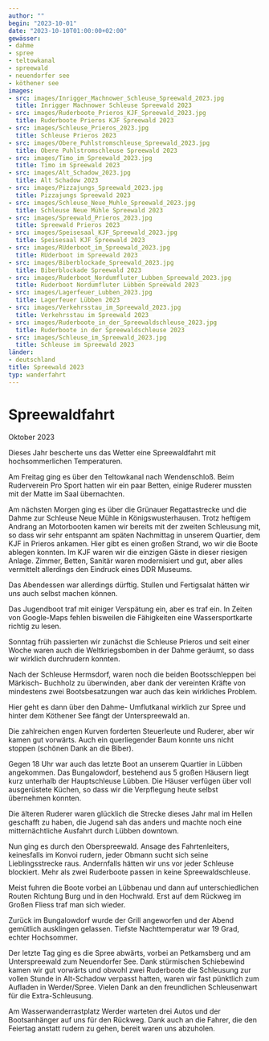 ```yaml
---
author: ""
begin: "2023-10-01"
date: "2023-10-10T01:00:00+02:00"
gewässer:
- dahme
- spree
- teltowkanal
- spreewald
- neuendorfer see
- köthener see
images:
- src: images/Inrigger_Machnower_Schleuse_Spreewald_2023.jpg
  title: Inrigger Machnower Schleuse Spreewald 2023
- src: images/Ruderboote_Prieros_KJF_Spreewald_2023.jpg
  title: Ruderboote Prieros KJF Spreewald 2023
- src: images/Schleuse_Prieros_2023.jpg
  title: Schleuse Prieros 2023
- src: images/Obere_Puhlstromschleuse_Spreewald_2023.jpg
  title: Obere Puhlstromschleuse Spreewald 2023
- src: images/Timo_im_Spreewald_2023.jpg
  title: Timo im Spreewald 2023
- src: images/Alt_Schadow_2023.jpg
  title: Alt Schadow 2023
- src: images/Pizzajungs_Spreewald_2023.jpg
  title: Pizzajungs Spreewald 2023
- src: images/Schleuse_Neue_Muhle_Spreewald_2023.jpg
  title: Schleuse Neue Mühle Spreewald 2023
- src: images/Spreewald_Prieros_2023.jpg
  title: Spreewald Prieros 2023
- src: images/Speisesaal_KJF_Spreewald_2023.jpg
  title: Speisesaal KJF Spreewald 2023
- src: images/RUderboot_im_Spreewald_2023.jpg
  title: RUderboot im Spreewald 2023
- src: images/Biberblockade_Spreewald_2023.jpg
  title: Biberblockade Spreewald 2023
- src: images/Ruderboot_Nordumfluter_Lubben_Spreewald_2023.jpg
  title: Ruderboot Nordumfluter Lübben Spreewald 2023
- src: images/Lagerfeuer_Lubben_2023.jpg
  title: Lagerfeuer Lübben 2023
- src: images/Verkehrsstau_im_Spreewald_2023.jpg
  title: Verkehrsstau im Spreewald 2023
- src: images/Ruderboote_in_der_Spreewaldschleuse_2023.jpg
  title: Ruderboote in der Spreewaldschleuse 2023
- src: images/Schleuse_im_Spreewald_2023.jpg
  title: Schleuse im Spreewald 2023
länder: 
- deutschland
title: Spreewald 2023
typ: wanderfahrt
---
```



# Spreewaldfahrt


Oktober 2023

Dieses Jahr bescherte uns das Wetter eine Spreewaldfahrt mit hochsommerlichen Temperaturen.

Am Freitag ging es über den Teltowkanal nach Wendenschloß. Beim Ruderverein Pro Sport hatten wir ein paar Betten, einige Ruderer mussten mit der Matte im Saal übernachten.

Am nächsten Morgen ging es über die Grünauer Regattastrecke und die Dahme zur Schleuse Neue Mühle in Königswusterhausen. Trotz heftigem Andrang an Motorbooten kamen wir bereits mit der zweiten Schleusung mit, so dass wir sehr entspannt am späten Nachmittag in unserem Quartier, dem KJF in Prieros ankamen. Hier gibt es einen großen Strand, wo wir die Boote ablegen konnten. Im KJF waren wir die einzigen Gäste in dieser riesigen Anlage. Zimmer, Betten, Sanitär waren modernisiert und gut, aber alles vermittelt allerdings den Eindruck eines DDR Museums.

Das Abendessen war allerdings dürftig. Stullen und Fertigsalat hätten wir uns auch selbst machen können.

Das Jugendboot traf mit einiger Verspätung ein, aber es traf ein. In Zeiten von Google-Maps fehlen bisweilen die Fähigkeiten eine Wassersportkarte richtig zu lesen.

Sonntag früh passierten wir zunächst die Schleuse Prieros und seit einer Woche waren auch die Weltkriegsbomben in der Dahme geräumt, so dass wir wirklich durchrudern konnten.

Nach der Schleuse Hermsdorf, waren noch die beiden Bootsschleppen bei Märkisch- Buchholz zu überwinden, aber dank der vereinten Kräfte von mindestens zwei Bootsbesatzungen war auch das kein wirkliches Problem.

Hier geht es dann über den Dahme- Umflutkanal wirklich zur Spree und hinter dem Köthener See fängt der Unterspreewald an.

Die zahlreichen engen Kurven forderten Steuerleute und Ruderer, aber wir kamen gut vorwärts. Auch ein querliegender Baum konnte uns nicht stoppen (schönen Dank an die Biber).

Gegen 18 Uhr war auch das letzte Boot an unserem Quartier in Lübben angekommen. Das Bungalowdorf, bestehend aus 5 großen Häusern liegt kurz unterhalb der Hauptschleuse Lübben. Die Häuser verfügen über voll ausgerüstete Küchen, so dass wir die Verpflegung heute selbst übernehmen konnten.

Die älteren Ruderer waren glücklich die Strecke dieses Jahr mal im Hellen geschafft zu haben, die Jugend sah das anders und machte noch eine mitternächtliche Ausfahrt durch Lübben downtown.

Nun ging es durch den Oberspreewald. Ansage des Fahrtenleiters, keinesfalls im Konvoi rudern, jeder Obmann sucht sich seine Lieblingsstrecke raus. Andernfalls hätten wir uns vor jeder Schleuse blockiert. Mehr als zwei Ruderboote passen in keine Spreewaldschleuse.

Meist fuhren die Boote vorbei an Lübbenau und dann auf unterschiedlichen Routen Richtung Burg und in den Hochwald. Erst auf dem Rückweg im Großen Fliess traf man sich wieder.

Zurück im Bungalowdorf wurde der Grill angeworfen und der Abend gemütlich ausklingen gelassen. Tiefste Nachttemperatur war 19 Grad, echter Hochsommer.

Der letzte Tag ging es die Spree abwärts, vorbei an Petkamsberg und am Unterspreewald zum Neuendorfer See. Dank stürmischen Schiebewind kamen wir gut vorwärts und obwohl zwei Ruderboote die Schleusung zur vollen Stunde in Alt-Schadow verpasst hatten, waren wir fast pünktlich zum Aufladen in Werder/Spree. Vielen Dank an den freundlichen Schleusenwart für die Extra-Schleusung.

Am Wasserwanderrastplatz Werder warteten drei Autos und der Bootsanhänger auf uns für den Rückweg. Dank auch an die Fahrer, die den Feiertag anstatt rudern zu gehen, bereit waren uns abzuholen.
